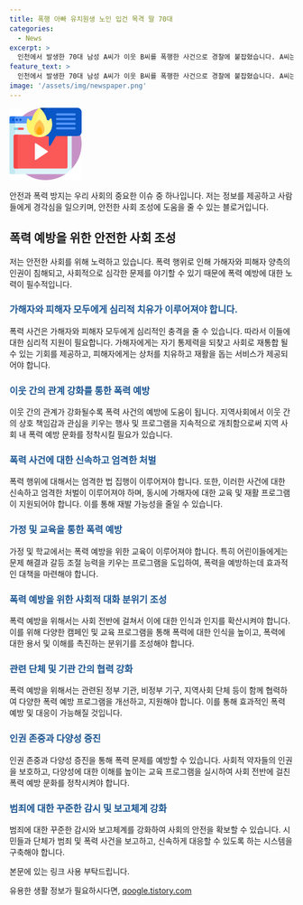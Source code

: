 ```yaml
---
title: 폭행 아빠 유치원생 노인 입건 목격 딸 70대
categories:
  - News
excerpt: >
  인천에서 발생한 70대 남성 A씨가 이웃 B씨를 폭행한 사건으로 경찰에 붙잡혔습니다. A씨는 술에 취해 이웃과 시비를 벌이다가 그의 유치원생 딸이 옆에 있는 상황에서 폭행을 가했습니다. 경찰은 A씨를 불구속 입건했으며, 둘은 같은 아파트에 거주하는 이웃 관계로 추정됩니다. #인천 #폭행 #이웃 #사건
feature_text: >
  인천에서 발생한 70대 남성 A씨가 이웃 B씨를 폭행한 사건으로 경찰에 붙잡혔습니다. A씨는 술에 취해 이웃과 시비를 벌이다가 그의 유치원생 딸이 옆에 있는 상황에서 폭행을 가했습니다. 경찰은 A씨를 불구속 입건했으며, 둘은 같은 아파트에 거주하는 이웃 관계로 추정됩니다. #인천 #폭행 #이웃 #사건
image: '/assets/img/newspaper.png'
---
```


<p><img src="/assets/img/news.png" alt="rentncar 속보" /></p>

<p>안전과 폭력 방지는 우리 사회의 중요한 이슈 중 하나입니다. 저는 정보를 제공하고 사람들에게 경각심을 일으키며, 안전한 사회 조성에 도움을 줄 수 있는 블로거입니다. </p>

<h2 data-ke-size="size26">폭력 예방을 위한 안전한 사회 조성</h2>

<p data-ke-size="size16">저는 안전한 사회를 위해 노력하고 있습니다. 폭력 행위로 인해 가해자와 피해자 양측의 인권이 침해되고, 사회적으로 심각한 문제를 야기할 수 있기 때문에 폭력 예방에 대한 노력이 필수적입니다.</p>

<h3><b><span style="color: #1a5490;">가해자와 피해자 모두에게 심리적 치유가 이루어져야 합니다.</span></b></h3>

<p data-ke-size="size16">폭력 사건은 가해자와 피해자 모두에게 심리적인 충격을 줄 수 있습니다. 따라서 이들에 대한 심리적 지원이 필요합니다. 가해자에게는 자기 통제력을 되찾고 사회로 재통합 될 수 있는 기회를 제공하고, 피해자에게는 상처를 치유하고 재활을 돕는 서비스가 제공되어야 합니다.</p>

<h3><b><span style="color: #1a5490;">이웃 간의 관계 강화를 통한 폭력 예방</span></b></h3>

<p data-ke-size="size16">이웃 간의 관계가 강화될수록 폭력 사건의 예방에 도움이 됩니다. 지역사회에서 이웃 간의 상호 책임감과 관심을 키우는 행사 및 프로그램을 지속적으로 개최함으로써 지역 사회 내 폭력 예방 문화를 정착시킬 필요가 있습니다.</p>

<h3><b><span style="color: #1a5490;">폭력 사건에 대한 신속하고 엄격한 처벌</span></b></h3>

<p data-ke-size="size16">폭력 행위에 대해서는 엄격한 법 집행이 이루어져야 합니다. 또한, 이러한 사건에 대한 신속하고 엄격한 처벌이 이루어져야 하며, 동시에 가해자에 대한 교육 및 재활 프로그램이 지원되어야 합니다. 이를 통해 재발 가능성을 줄일 수 있습니다.</p>

<h3><b><span style="color: #1a5490;">가정 및 교육을 통한 폭력 예방</span></b></h3>

<p data-ke-size="size16">가정 및 학교에서는 폭력 예방을 위한 교육이 이루어져야 합니다. 특히 어린이들에게는 문제 해결과 갈등 조절 능력을 키우는 프로그램을 도입하여, 폭력을 예방하는데 효과적인 대책을 마련해야 합니다.</p>

<h3><b><span style="color: #1a5490;">폭력 예방을 위한 사회적 대화 분위기 조성</span></b></h3>

<p data-ke-size="size16">폭력 예방을 위해서는 사회 전반에 걸쳐서 이에 대한 인식과 인지를 확산시켜야 합니다. 이를 위해 다양한 캠페인 및 교육 프로그램을 통해 폭력에 대한 인식을 높이고, 폭력에 대한 용서 및 이해를 촉진하는 분위기를 조성해야 합니다.</p>

<h3><b><span style="color: #1a5490;">관련 단체 및 기관 간의 협력 강화</span></b></h3>

<p data-ke-size="size16">폭력 예방을 위해서는 관련된 정부 기관, 비정부 기구, 지역사회 단체 등이 함께 협력하여 다양한 폭력 예방 프로그램을 개선하고, 지원해야 합니다. 이를 통해 효과적인 폭력 예방 및 대응이 가능해질 것입니다.</p>

<h3><b><span style="color: #1a5490;">인권 존중과 다양성 증진</span></b></h3>

<p data-ke-size="size16">인권 존중과 다양성 증진을 통해 폭력 문제를 예방할 수 있습니다. 사회적 약자들의 인권을 보호하고, 다양성에 대한 이해를 높이는 교육 프로그램을 실시하여 사회 전반에 걸친 폭력 예방 문화를 정착시켜야 합니다.</p>

<h3><b><span style="color: #1a5490;">범죄에 대한 꾸준한 감시 및 보고체계 강화</span></b></h3>

<p data-ke-size="size16">범죄에 대한 꾸준한 감시와 보고체계를 강화하여 사회의 안전을 확보할 수 있습니다. 시민들과 단체가 범죄 및 폭력 사건을 보고하고, 신속하게 대응할 수 있도록 하는 시스템을 구축해야 합니다.</p>

<p>본문에 있는 링크 사용 부탁드립니다.</p>
유용한 생활 정보가 필요하시다면, <a href="https://qoogle.tistory.com" rel="dofollow">qoogle.tistory.com</a>


